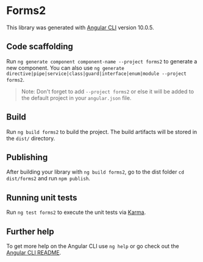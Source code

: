 # Forms2

This library was generated with [Angular CLI](https://github.com/angular/angular-cli) version 10.0.5.

## Code scaffolding

Run `ng generate component component-name --project forms2` to generate a new component. You can also use `ng generate directive|pipe|service|class|guard|interface|enum|module --project forms2`.
> Note: Don't forget to add `--project forms2` or else it will be added to the default project in your `angular.json` file. 

## Build

Run `ng build forms2` to build the project. The build artifacts will be stored in the `dist/` directory.

## Publishing

After building your library with `ng build forms2`, go to the dist folder `cd dist/forms2` and run `npm publish`.

## Running unit tests

Run `ng test forms2` to execute the unit tests via [Karma](https://karma-runner.github.io).

## Further help

To get more help on the Angular CLI use `ng help` or go check out the [Angular CLI README](https://github.com/angular/angular-cli/blob/master/README.md).
